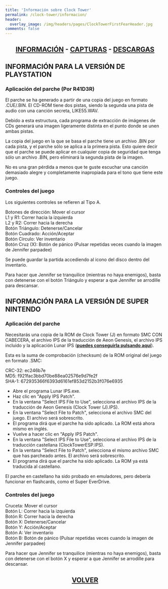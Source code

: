 ```yaml
---
title: 'Información sobre Clock Tower'
permalink: /clock-tower/informacion/
header:
  overlay_image: /img/headers/pages/ClockTowerFirstFearHeader.jpg
comments: false
---
```

<h2 style="text-align: center;"><strong><a href="/clock-tower/informacion/">INFORMACIÓN</a> - <a href="/clock-tower/capturas/">CAPTURAS</a> - <a href="/clock-tower/descargar/">DESCARGAS</a></strong></h2>

## INFORMACIÓN PARA LA VERSIÓN DE PLAYSTATION

### Aplicación del parche (Por R41D3R)

El parche se ha generado a partir de una copia del juego en formato .CUE/.BIN. El CD-ROM 
tiene dos pistas, siendo la segunda una pista de audio con una canción secreta, LIKE55.WAV.

Debido a esta estructura, cada programa de extracción de imágenes de CDs generará una imagen 
ligeramente distinta en el punto donde se unen ambas pistas.

La copia del juego en la que se basa el parche tiene un archivo .BIN por cada pista, y el 
parche sólo se aplica a la primera pista. Esto quiere decir que el parche se puede aplicar en 
cualquier copia de seguridad que tenga sólo un archivo .BIN, pero eliminará la segunda pista 
de la imagen.

No es una gran pérdida a menos que te guste escuchar una canción demasiado alegre y completamente 
inapropiada para el tono que tiene este juego.

### Controles del juego

Los siguientes controles se refieren al Tipo A.

Botones de dirección: Mover el cursor  
L1 y R1: Correr hacia la izquierda  
L2 y R2: Correr hacia la derecha  
Botón Triángulo: Detenerse/Cancelar  
Botón Cuadrado: Acción/Aceptar  
Botón Círculo: Ver inventario  
Botón Cruz (X): Botón de pánico (Pulsar repetidas veces cuando la imagen de Jennifer parpadee)

Se puede guardar la partida accediendo al icono del disco dentro del inventario.

Para hacer que Jennifer se tranquilice (mientras no haya enemigos), basta con detenerse con el botón 
Triángulo y esperar a que Jennifer se arrodille para descansar.


## INFORMACIÓN PARA LA VERSIÓN DE SUPER NINTENDO

### Aplicación del parche

Necesitarás una copia de la ROM de Clock Tower (J) en formato SMC CON 
CABECERA, el archivo IPS de la traducción de Aeon Genesis, el archivo IPS 
incluido y la aplicación Lunar IPS (**[puedes conseguirla pulsando aquí](https://fusoya.eludevisibility.org/lips/)**).

Esta es la suma de comprobación (checksum) de la ROM original del juego en 
formato .SMC:

CRC-32: ec246b7e  
   MD5: f921fac3bbd70be88ea02576e9d7fe2f  
 SHA-1: 672935366f6393d6161ef853d2152b3f076e6935

 - Abre el programa Lunar IPS.exe.  
 - Haz clic en "Apply IPS Patch".  
 - En la ventana "Select IPS File to Use", selecciona el archivo IPS de la traducción de Aeon Genesis (Clock Tower (J).IPS).  
 - En la ventana "Select File to Patch", selecciona el archivo SMC del juego. El archivo será sobrescrito.  
 - El programa dirá que el parche ha sido aplicado. La ROM está ahora mismo en inglés.  
 - Vuelve a hacer clic en "Apply IPS Patch".
 - En la ventana "Select IPS File to Use", selecciona el archivo IPS de la traducción castellana (ClockTowerESP.IPS).  
 - En la ventana "Select File to Patch", selecciona el mismo archivo SMC que has parcheado antes. El archivo será sobrescrito.  
 - El programa dirá que el parche ha sido aplicado. La ROM ya está traducida al castellano.

El parche en castellano ha sido probado en emuladores, pero debería funcionar en flashcards, como el Super EverDrive.

### Controles del juego

Cruceta: Mover el cursor  
Botón L: Correr hacia la izquierda  
Botón R: Correr hacia la derecha  
Botón X: Detenerse/Cancelar  
Botón Y: Acción/Aceptar  
Botón A: Ver inventario  
Botón B: Botón de pánico (Pulsar repetidas veces cuando la imagen de Jennifer parpadee)

Para hacer que Jennifer se tranquilice (mientras no haya enemigos), basta con detenerse con el botón 
X y esperar a que Jennifer se arrodille para descansar.

<h2 style="text-align: center;"><strong><a href="/clock-tower/">VOLVER</a></strong></h2>

